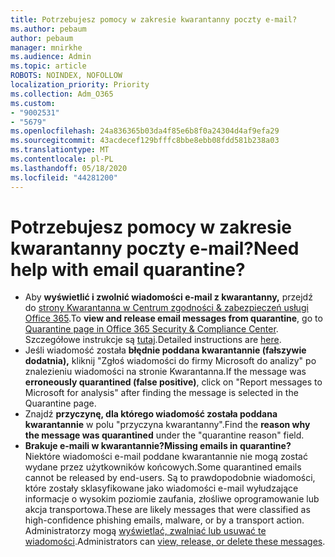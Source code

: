 ```yaml
---
title: Potrzebujesz pomocy w zakresie kwarantanny poczty e-mail?
ms.author: pebaum
author: pebaum
manager: mnirkhe
ms.audience: Admin
ms.topic: article
ROBOTS: NOINDEX, NOFOLLOW
localization_priority: Priority
ms.collection: Adm_O365
ms.custom:
- "9002531"
- "5679"
ms.openlocfilehash: 24a836365b03da4f85e6b8f0a24304d4af9efa29
ms.sourcegitcommit: 43acdecef129bfffc8bbe8ebb08fdd581b238a03
ms.translationtype: MT
ms.contentlocale: pl-PL
ms.lasthandoff: 05/18/2020
ms.locfileid: "44281200"
---
```

# <a name="need-help-with-email-quarantine"></a><span data-ttu-id="ec9c4-102">Potrzebujesz pomocy w zakresie kwarantanny poczty e-mail?</span><span class="sxs-lookup"><span data-stu-id="ec9c4-102">Need help with email quarantine?</span></span>

- <span data-ttu-id="ec9c4-103">Aby **wyświetlić i zwolnić wiadomości e-mail z kwarantanny,** przejdź do [strony Kwarantanna w Centrum zgodności & zabezpieczeń usługi Office 365](https://protection.office.com/quarantine).</span><span class="sxs-lookup"><span data-stu-id="ec9c4-103">To **view and release email messages from quarantine**, go to [Quarantine page in Office 365 Security & Compliance Center](https://protection.office.com/quarantine).</span></span> <span data-ttu-id="ec9c4-104">Szczegółowe instrukcje są [tutaj](https://docs.microsoft.com/microsoft-365/security/office-365-security/find-and-release-quarantined-messages-as-a-user?view=o365-worldwide#view-your-quarantined-messages).</span><span class="sxs-lookup"><span data-stu-id="ec9c4-104">Detailed instructions are [here](https://docs.microsoft.com/microsoft-365/security/office-365-security/find-and-release-quarantined-messages-as-a-user?view=o365-worldwide#view-your-quarantined-messages).</span></span>
- <span data-ttu-id="ec9c4-105">Jeśli wiadomość została **błędnie poddana kwarantannie (fałszywie dodatnia),** kliknij "Zgłoś wiadomości do firmy Microsoft do analizy" po znalezieniu wiadomości na stronie Kwarantanna.</span><span class="sxs-lookup"><span data-stu-id="ec9c4-105">If the message was **erroneously quarantined (false positive)**, click on "Report messages to Microsoft for analysis" after finding the message is selected in the Quarantine page.</span></span> 
- <span data-ttu-id="ec9c4-106">Znajdź **przyczynę, dla którego wiadomość została poddana kwarantannie** w polu "przyczyna kwarantanny".</span><span class="sxs-lookup"><span data-stu-id="ec9c4-106">Find the **reason why the message was quarantined** under the "quarantine reason" field.</span></span>
- <span data-ttu-id="ec9c4-107">**Brakuje e-maili w kwarantannie?**</span><span class="sxs-lookup"><span data-stu-id="ec9c4-107">**Missing emails in quarantine?**</span></span> <span data-ttu-id="ec9c4-108">Niektóre wiadomości e-mail poddane kwarantannie nie mogą zostać wydane przez użytkowników końcowych.</span><span class="sxs-lookup"><span data-stu-id="ec9c4-108">Some quarantined emails cannot be released by end-users.</span></span> <span data-ttu-id="ec9c4-109">Są to prawdopodobnie wiadomości, które zostały sklasyfikowane jako wiadomości e-mail wyłudzające informacje o wysokim poziomie zaufania, złośliwe oprogramowanie lub akcja transportowa.</span><span class="sxs-lookup"><span data-stu-id="ec9c4-109">These are likely messages that were classified as high-confidence phishing emails, malware, or by a transport action.</span></span> <span data-ttu-id="ec9c4-110">Administratorzy mogą [wyświetlać, zwalniać lub usuwać te wiadomości](https://docs.microsoft.com/microsoft-365/security/office-365-security/manage-quarantined-messages-and-files?view=o365-worldwide).</span><span class="sxs-lookup"><span data-stu-id="ec9c4-110">Administrators can [view, release, or delete these messages](https://docs.microsoft.com/microsoft-365/security/office-365-security/manage-quarantined-messages-and-files?view=o365-worldwide).</span></span> 
